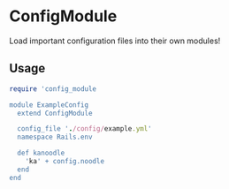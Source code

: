 ConfigModule
=============

Load important configuration files into their own modules!

Usage
-----

```ruby
require 'config_module

module ExampleConfig
  extend ConfigModule

  config_file './config/example.yml'
  namespace Rails.env

  def kanoodle
    'ka' + config.noodle
  end
end
```
